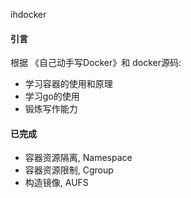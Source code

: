 ihdocker


#### 引言

根据 《自己动手写Docker》和 docker源码:
- 学习容器的使用和原理
- 学习go的使用
- 锻炼写作能力

#### 已完成
- 容器资源隔离, Namespace
- 容器资源限制, Cgroup
- 构造镜像, AUFS

